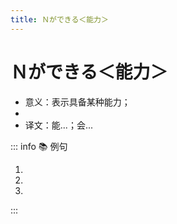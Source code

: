 ```yaml
---
title: Ｎができる＜能力＞
---
```

            
# Ｎができる＜能力＞

* 意义：表示具备某种能力；
* <grammer-content sentence="接续：名词 + が + でぎる。**这里的名词通常是动作性名词，某种运动项目，某门语言等**；" />
* 译文：能...；会...

::: info :books: 例句

1. <grammer-content id='1-9-2-0' sentence="[日本語/にほんご]で**[買/か]い[物/もの]ができますか**。" trans="可以用日语买东西么？" />
2. <grammer-content id='1-9-2-1' sentence="[王/おう]さんは**テニスができます**。" trans="小王会打网球么？" />
3. <grammer-content id='1-9-2-2' sentence="あの[店員/てんいん]は**[日本語/にほんご]も[英語/えいご]もできます**。" trans="那位店员会说日语和英语。" />

:::
